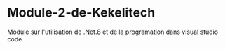 # Module-2-de-Kekelitech

Module sur l'utilisation de .Net.8 et de la programation dans visual studio code
